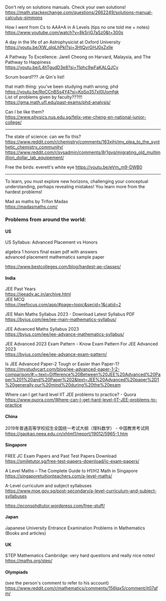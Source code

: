 Don't rely on solutions manuals. Check your own solutions!  
https://math.stackexchange.com/questions/2662249/solutions-manual-calculus-simmons

How I went from Cs to A*A*A*A in A Levels (tips no one told me + notes)  
https://www.youtube.com/watch?v=8kSrjG7aSz0&t=300s

A day in the life of an Astrophysicist at Oxford University  
https://youtu.be/XW_qIqLhPkI?si=3HtQvrGHJ0xZxlle

A Pathway To Excellence: Jarell Cheong on Harvard, Malaysia, and The Pathway to Happiness  
https://youtu.be/L4hTgudD3e8?si=11phc9wFaKALQJCy

Scrum board??? Je Qin's list!

that math thing: you've been studying math wrong; phd  
https://youtu.be/RpCCnBSs4Y4?si=KqSq357xl0Uomfgk  
List of problems given by faculty???!!!  
https://gma.math.ufl.edu/past-exams/phd-analysis/  

Can I be like them?  
https://www.physics.nus.edu.sg/felix-yew-cheng-en-national-junior-college/

__________________________________
The state of science: can we fix this?  
https://www.reddit.com/r/chemistry/comments/163xjhj/my_plea_to_the_synthetic_chemistry_community/  
https://www.reddit.com/r/sysadmin/comments/8r1gvq/migrating_old_multimillion_dollar_lab_equipement/

Free the birds: everett's white eye
https://youtu.be/eVm_m9-DWB0
__________________________________
To learn, you must explore new horizons, challenging your conceptual understanding, perhaps revealing mistakes! You learn more from the hardest problems!


Mad as maths by Trifon Madas  
https://madasmaths.com/
### Problems from around the world:
#### US
US Syllabus: Advanced Placement vs Honors

algebra 1 honors final exam pdf with answers  
advanced placement mathematics sample paper

https://www.bestcolleges.com/blog/hardest-ap-classes/



#### India  
JEE Past Years  
https://jeeadv.ac.in/archive.html  
JEE MCQ  
https://jeefocus.com/app/#page=topic&secid=1&catid=2

JEE Main Maths Syllabus 2023 - Download Latest Syllabus PDF  
https://byjus.com/jee/jee-main-mathematics-syllabus/

JEE Advanced Maths Syllabus 2023  
https://byjus.com/jee/jee-advance-mathematics-syllabus/

JEE Advanced 2023 Exam Pattern - Know Exam Pattern For JEE Advanced 2023  
https://byjus.com/jee/jee-advance-exam-pattern/

Is JEE Advanced Paper-2 Tough or Easier than Paper-1?  
https://mystudycart.com/blog/jee-advanced-paper-1-2-comparison/#:~:text=Difference%20Between%20JEE%20Advanced%20Paper%201%20and%20Paper%202&text=JEE%20Advanced%20paper%2D1%20generally,our%20mind%20during%20the%20exam

Where can I get hard level IIT JEE problems to practice? - Quora  
https://www.quora.com/Where-can-I-get-hard-level-IIT-JEE-problems-to-practice


#### China  
2019年普通高等学校招生全国统一考试大纲（理科数学） - 中国教育考试网  
https://gaokao.neea.edu.cn/xhtml1/report/19012/5965-1.htm



#### Singapore  
FREE JC Exam Papers and Past Test Papers Download  
https://smiletutor.sg/free-test-papers-download/jc-exam-papers/

A Level Maths – The Complete Guide to H1/H2 Math in Singapore  
https://singaporetuitionteachers.com/a-level-maths/

A-Level curriculum and subject syllabuses  
https://www.moe.gov.sg/post-secondary/a-level-curriculum-and-subject-syllabuses

https://econsphdtutor.wordpress.com/free-stuff/

#### Japan  
Japanese University Entrance Examination Problems in Mathematics  
(Books and articles)

#### UK  
STEP Mathematics Cambridge: very hard questions and really nice notes!  
https://maths.org/step/

#### Olympiads  
(see the person's comment to refer to his account)  
https://www.reddit.com/r/mathematics/comments/156lqx5/comment/jt07afm/
